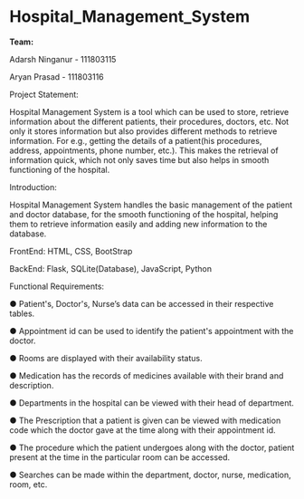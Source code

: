 # Hospital_Management_System

**Team:**

Adarsh Ninganur - 111803115

Aryan Prasad - 111803116

Project Statement:

Hospital Management System is a tool which can be used to store, retrieve information about the different patients, their procedures, doctors, etc. Not only it stores information but also provides different methods to retrieve information. For e.g., getting the details of a patient(his procedures, address, appointments, phone number, etc.). This makes the retrieval of information quick, which not only saves time but also helps in smooth functioning of the hospital.

Introduction:

Hospital Management System handles the basic management of the patient and doctor database, for the smooth functioning of the hospital, helping them to retrieve information easily and adding new information to the database.

FrontEnd: HTML, CSS, BootStrap

BackEnd: Flask, SQLite(Database), JavaScript, Python

Functional Requirements:

● Patient's, Doctor's, Nurse’s data can be accessed in their respective tables.

● Appointment id can be used to identify the patient's appointment with the doctor.

● Rooms are displayed with their availability status.

● Medication has the records of medicines available with their brand and description.

● Departments in the hospital can be viewed with their head of department.

● The Prescription that a patient is given can be viewed with medication code which the doctor gave at the time along with their appointment id.

● The procedure which the patient undergoes along with the doctor, patient present at the time in the particular room can be accessed.

● Searches can be made within the department, doctor, nurse, medication, room, etc.
